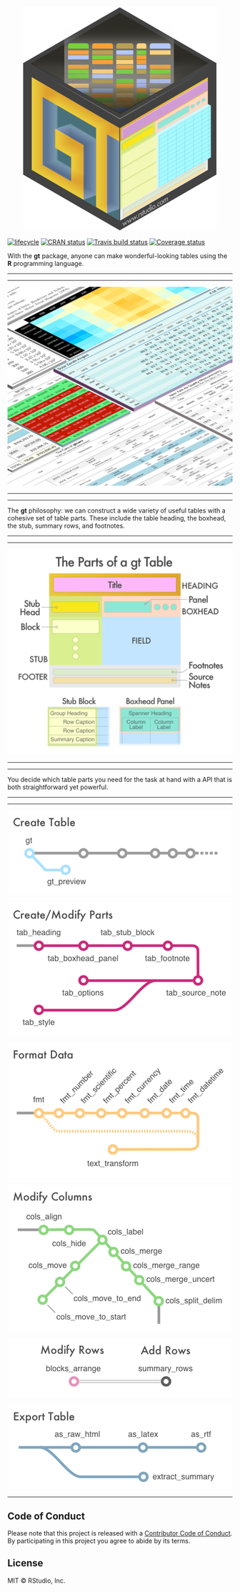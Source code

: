 
<!-- README.md is generated from README.Rmd. Please edit that file -->

<p align="center">

<img src="man/figures/gt_logo_1x.png" height="500px">

</p>

<p align="center">

[![lifecycle](https://img.shields.io/badge/lifecycle-maturing-blue.svg)](https://www.tidyverse.org/lifecycle/#maturing)
[![CRAN
status](https://www.r-pkg.org/badges/version/gt)](https://cran.r-project.org/package=gt)
[![Travis build
status](https://travis-ci.com/rstudio/gt.svg?token=P7T9dzi5RLEq9j2Yepx5&branch=master)](https://travis-ci.com/rstudio/gt)
[![Coverage
status](https://codecov.io/gh/rstudio/gt/branch/master/graph/badge.svg)](https://codecov.io/github/rstudio/gt?branch=master)

</p>

With the **gt** package, anyone can make wonderful-looking tables using
the **R** programming language.

-----

-----

<img src="man/figures/gt_tables.png">

-----

-----

The **gt** philosophy: we can construct a wide variety of useful tables
with a cohesive set of table parts. These include the table heading, the
boxhead, the stub, summary rows, and footnotes.

-----

-----

<img src="man/figures/gt_parts_of_a_table.png">

-----

-----

You decide which table parts you need for the task at hand with a API
that is both straightforward yet powerful.

-----

-----

<p align="center">

<img src="man/figures/create_table.png">

</p>

<p align="center">

<img src="man/figures/modify_parts.png">

</p>

<p align="center">

<img src="man/figures/format_data.png">

</p>

<p align="center">

<img src="man/figures/modify_columns.png">

</p>

<p align="center">

<img src="man/figures/modify_add_rows.png">

</p>

<p align="center">

<img src="man/figures/export_table.png">

</p>

-----

## Code of Conduct

Please note that this project is released with a [Contributor Code of
Conduct](CODE_OF_CONDUCT.md). By participating in this project you agree
to abide by its terms.

## License

MIT © RStudio, Inc.
